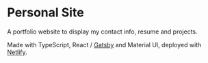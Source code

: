 # Personal Site

A portfolio website to display my contact info, resume and projects.

Made with TypeScript, React / [Gatsby](https://www.gatsbyjs.org/) and Material UI, deployed with [Netlify](https://netlify.com).
